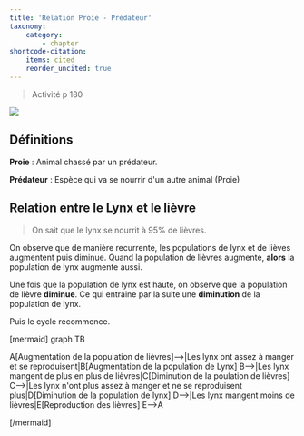 ```yaml
---
title: 'Relation Proie - Prédateur'
taxonomy:
    category:
        - chapter
shortcode-citation:
    items: cited
    reorder_uncited: true
---
```


> Activité p 180

![](https://www.normalesup.org/~bli/ulm/lievrelynx.GIF)



## Définitions 



**Proie** : Animal chassé par un prédateur. 

**Prédateur** : Espèce qui va se nourrir d'un autre animal (Proie)



## Relation entre le Lynx et le lièvre

> On sait que le lynx se nourrit à 95% de lièvres.


On observe que de manière recurrente, les populations de lynx et de lièves augmentent puis diminue. Quand la population de lièvres augmente, **alors** la population de lynx augmente aussi.

Une fois que la population de lynx est haute, on observe que la population de lièvre **diminue**. Ce qui entraine par la suite une **diminution** de la population de lynx. 

Puis le cycle recommence. 



[mermaid]
graph TB

A[Augmentation de la population de lièvres]-->|Les lynx ont assez à manger et se reproduisent|B[Augmentation de la population de Lynx]
B-->|Les lynx mangent de plus en  plus de lièvres|C[Diminution de la poulation de lièvres]
C-->|Les lynx n'ont plus assez à manger et ne se reproduisent plus|D[Diminution de la population de lynx]
D-->|Les lynx mangent moins de lièvres|E[Reproduction des lièvres]
E-->A

[/mermaid]












 